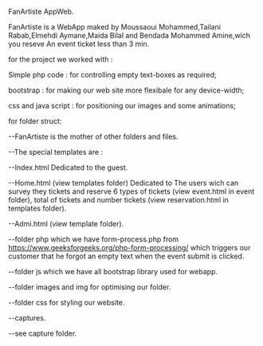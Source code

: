 FanArtiste AppWeb.

FanArtiste is a WebApp maked by Moussaoui Mohammed,Tailani Rabab,Elmehdi Aymane,Maida Bilal and Bendada Mohammed Amine,wich you reseve An event ticket less than 3 min.

for the project we worked with :

Simple php code : for controlling empty text-boxes as required;

bootstrap : for making our web site more flexibale for any device-width;

css and java script : for positioning our images and some animations;

for folder struct:

--FanArtiste is the mother of other folders and files.

--The special templates are :

--Index.html Dedicated to the guest.

--Home.html (view templates folder) Dedicated to The users wich can survey they tickets and reserve 6 types of tickets (view event.html in event folder), total of tickets and number tickets (view reservation.html in templates folder).

--Admi.html (view template folder).

--folder php which we have form-process.php from https://www.geeksforgeeks.org/php-form-processing/ which triggers our customer that he forgot an empty text when the event submit is clicked.

--folder js which we have all bootstrap library used for webapp.

--folder images and img for optimising our folder.

--folder css for styling our website.

--captures.

--see capture folder.

